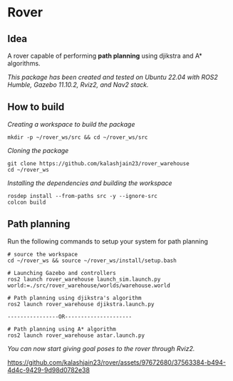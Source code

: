 # **Rover**

## **Idea**
A rover capable of performing **path planning** using djikstra and A* algorithms.
 
*This package has been created and tested on Ubuntu 22.04 with ROS2 Humble, Gazebo 11.10.2, Rviz2, and Nav2 stack.*

## **How to build**
*Creating a workspace to build the package*
```
mkdir -p ~/rover_ws/src && cd ~/rover_ws/src
```
*Cloning the package*
```
git clone https://github.com/kalashjain23/rover_warehouse
cd ~/rover_ws
```
*Installing the dependencies and building the workspace*
```
rosdep install --from-paths src -y --ignore-src
colcon build
```


## **Path planning**
Run the following commands to setup your system for path planning
```
# source the workspace
cd ~/rover_ws && source ~/rover_ws/install/setup.bash

# Launching Gazebo and controllers
ros2 launch rover_warehouse launch_sim.launch.py world:=./src/rover_warehouse/worlds/warehouse.world

# Path planning using djikstra's algorithm
ros2 launch rover_warehouse djikstra.launch.py

----------------OR---------------------

# Path planning using A* algorithm
ros2 launch rover_warehouse astar.launch.py
```  
*You can now start giving goal poses to the rover through Rviz2.*


https://github.com/kalashjain23/rover/assets/97672680/37563384-b494-4d4c-9429-9d98d0782e38

